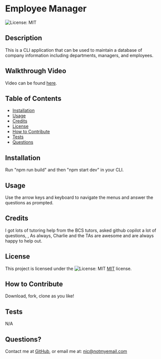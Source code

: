 # Employee Manager
  ![License: MIT](https://img.shields.io/badge/License-MIT-yellow.svg)

  ## Description
  This is a CLI application that can be used to maintain a database of company information including departments, managers, and employees.

  ## Walkthrough Video
  Video can be found [here](https://drive.google.com/file/d/1cuWU2CAvHnjxu3FvexRpHYdXPZPqAnpn/view?usp=sharing).

  ## Table of Contents
  - [Installation](#installation)
  - [Usage](#usage)
  - [Credits](#credits)
  - [License](#license)
  - [How to Contribute](#how-to-contribute)
  - [Tests](#tests)
  - [Questions](#questions)

  ## Installation
  Run "npm run build" and then "npm start dev" in your CLI.

  ## Usage
  Use the arrow keys and keyboard to navigate the menus and answer the questions as prompted.

  ## Credits
  I got lots of tutoring help from the BCS tutors, asked github copilot a lot of questions, , As always, Charlie and the TAs are awesome and are always happy to help out.

  ## License
  This project is licensed under the ![License: MIT](https://img.shields.io/badge/License-MIT-yellow.svg) [MIT](https://opensource.org/licenses/MIT) license.

  ## How to Contribute
  Download, fork, clone as you like!

  ## Tests
  N/A

  ## Questions? 
  Contact me at
  [GitHub](https://github.com/k3strl), or email me at: <nic@notmyemail.com>